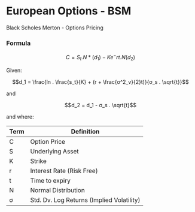 # European Options - BSM
Black Scholes Merton -
Options Pricing

### Formula

$$C = S_t . N*(d_1) - Ke^-rt . N(d_2)$$


Given:

$$d_1 = \frac{ln . \frac{s_t}{K} + (r + \frac{σ^2_v}{2}t)}{σ_s . \sqrt{t}}$$

and

$$d_2 = d_1 - σ_s . \sqrt{t}$$

and where:

| Term | Definition |
| ----------- | ----------- |
| C | Option Price |
| S | Underlying Asset |
| K | Strike |
| r | Interest Rate (Risk Free) |
| t | Time to expiry |
| N | Normal Distribution |
| σ | Std. Dv. Log Returns (Implied Volatility) |

